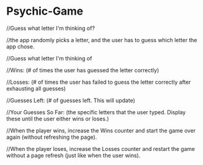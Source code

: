 # Psychic-Game
//Guess what letter I'm thinking of?

//the app randomly picks a letter, and the user has to guess which letter the app chose.

//Guess what letter I'm thinking of

//Wins: (# of times the user has guessed the letter correctly)

//Losses: (# of times the user has failed to guess the letter correctly after exhausting all guesses)

//Guesses Left: (# of guesses left. This will update)

//Your Guesses So Far: (the specific letters that the user typed. Display these until the user either wins or loses.)

//When the player wins, increase the Wins counter and start the game over again (without refreshing the page).

//When the player loses, increase the Losses counter and restart the game without a page refresh (just like when the user wins).
